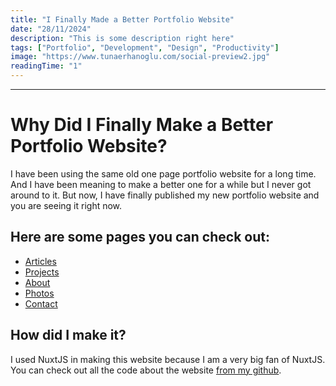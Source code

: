 ```yaml
---
title: "I Finally Made a Better Portfolio Website"
date: "28/11/2024"
description: "This is some description right here"
tags: ["Portfolio", "Development", "Design", "Productivity"]
image: "https://www.tunaerhanoglu.com/social-preview2.jpg"
readingTime: "1"
---
```


---

# Why Did I Finally Make a Better Portfolio Website?

I have been using the same old one page portfolio website for a long time. And I have been meaning to make a better one for a while but
I never got around to it. But now, I have finally published my new portfolio website and you are seeing it right now.

## Here are some pages you can check out:

- [Articles](/articles)
- [Projects](/works)
- [About](/about)
- [Photos](/photos)
- [Contact](/contact)

## How did I make it?

I used NuxtJS in making this website because I am a very big fan of NuxtJS. You can check out all the code about the
website [from my github](https://github.com/tunanika/new-website).
